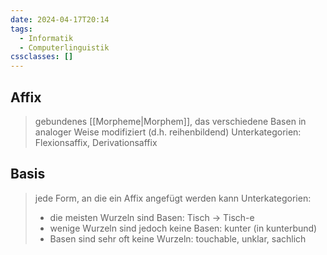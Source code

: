 ```yaml
---
date: 2024-04-17T20:14
tags:
  - Informatik
  - Computerlinguistik
cssclasses: []
---
```

## Affix
> gebundenes [[Morpheme|Morphem]], das verschiedene Basen in analoger Weise modifiziert (d.h. reihenbildend)
> Unterkategorien: Flexionsaffix, Derivationsaffix

## Basis
> jede Form, an die ein Affix angefügt werden kann
> Unterkategorien: 
> - die meisten Wurzeln sind Basen: Tisch $\to$ Tisch-e
> - wenige Wurzeln sind jedoch keine Basen: kunter (in kunterbund)
> - Basen sind sehr oft keine Wurzeln: touchable, unklar, sachlich